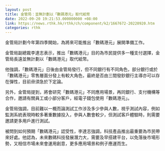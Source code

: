 ```yaml
---
layout: post
title: 金管局：並無計劃以「數碼港元」取代紙幣
date: 2022-09-20 19:21:53.000000000 +08:00
link: https://news.rthk.hk/rthk/ch/component/k2/1667672-20220920.htm
categories: rthk
---
```


金管局計劃今年第四季開始，為將來可能推出「數碼港元」展開準備工作。

金管局副總裁李達志表示，推出「數碼港元」目的為市民提供多一種支付選擇，金管局長遠並無計劃以「數碼港元」取代紙幣。

他強調，「數碼港元」日後由金管局發行，但不同銀行有不同角色，部分銀行或於「數碼港元」零售層面分發上有較大角色，最終是否由三間發鈔銀行主導亦可以存在彈性，目前毌須急於下定論。

另外，金管局提到，將會研究「數碼港元」不同應用場景，再同銀行、支付機構等合作，邀請有關員工或小部分客戶，經電子錢包使用「數碼港元」。

金管局強調，目前難以一概而論測試工作涉及多少參與人數，視乎測試內容，例如監測系統表現時較多著重數據投入，參與人數會較少，但測試客戶體驗時，則需要邀請更多用戶進行測試。

被問到如何預期「數碼港元」認受性，李達志強調，科技產品推出最重要為市民帶來好處。他認為，未來數碼科技發展潛力大，需要及早搭建平台，以免落後市場形勢，又相信市場未來會運用創意，更多應用場景和例子應運而生。
